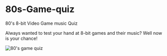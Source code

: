 # 80s-Game-quiz
80's 8-bit Video Game music Quiz

Always wanted to test your hand at 8-bit games and their music?  Well now is your chance!

![80's game quiz](80squiz.png "80's 8-bit Game Quiz")
